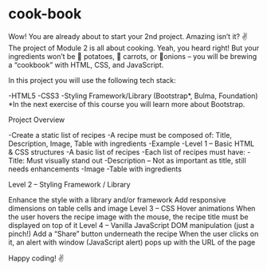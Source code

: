 # cook-book

Wow! You are already about to start your 2nd project. Amazing isn’t it? ✌️ The project of Module 2 is all about cooking. Yeah, you heard right! But your ingredients won’t be 🥔 potatoes, 🥕 carrots, or 🧅onions – you will be brewing a “cookbook” with HTML, CSS, and JavaScript.


In this project you will use the following tech stack:

-HTML5
-CSS3
-Styling Framework/Library (Bootstrap*, Bulma, Foundation)
*In the next exercise of this course you will learn more about Bootstrap.

Project Overview

-Create a static list of recipes
-A recipe must be composed of: Title, Description, Image, Table with ingredients
-Example
-Level 1 – Basic HTML & CSS structures
-A basic list of recipes
-Each list of recipes must have:
-Title: Must visually stand out
-Description – Not as important as title, still needs enhancements
-Image
-Table with ingredients


Level 2 – Styling Framework / Library

Enhance the style with a library and/or framework
Add responsive dimensions on table cells and image
Level 3 – CSS Hover animations
When the user hovers the recipe image with the mouse, the recipe title must be displayed on top of it
Level 4 – Vanilla JavaScript DOM manipulation (just a pinch!)
Add a “Share” button underneath the recipe
When the user clicks on it, an alert with window (JavaScript alert) pops up with the URL of the page


Happy coding! ✌️

